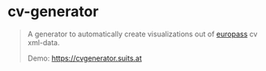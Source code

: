 # cv-generator

> A  generator to automatically create visualizations out of [europass](https://europass.cedefop.europa.eu/ "europass") cv xml-data.
>
> Demo: https://cvgenerator.suits.at 
